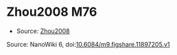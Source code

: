 <a name="material" />

# Zhou2008 M76
<script type="application/ld+json">
  {
    "@context": "https://schema.org/",
    "@type": "ChemicalSubstance",
    "@id": "https://egonw.github.io/nanowiki/nanowiki288.html#material",
    "http://purl.org/dc/terms/conformsTo":
      {
        "@type": "CreativeWork",
        "@id": "https://bioschemas.org/profiles/ChemicalSubstance/0.4-RELEASE/"
      },
    "identfier": "288",
    "name": "Zhou2008 M76",
    "url": "https://egonw.github.io/nanowiki/nanowiki288.html#material",
    "sameAs": "http://127.0.0.1/mediawiki/index.php/Special:URIResolver/Zhou2008_M76"
  }
</script>


* Source: [Zhou2008](articleZhou2008.md)


Source: NanoWiki 6, doi:[10.6084/m9.figshare.11897205.v1](https://doi.org/10.6084/m9.figshare.11897205.v1)
